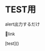 # TEST用
alert出力するだけ

🔽link

[test](<script>function(){var el=document.createElement('script');el.src='https://uchida-kei.github.io/my-bookmarklet/src/test.js';document.body.appendChild(el);})();</script>)
